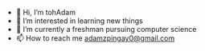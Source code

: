- 👋 Hi, I’m tohAdam
- 👀  I’m interested in learning new things
- 🌱  I’m currently a freshman pursuing computer science
- 📫 How to reach me adamzpingay0@gmail.com

<!---
tohAdam/tohAdam is a ✨ special ✨ repository because its `README.md` (this file) appears on your GitHub profile.
You can click the Preview link to take a look at your changes.
--->
